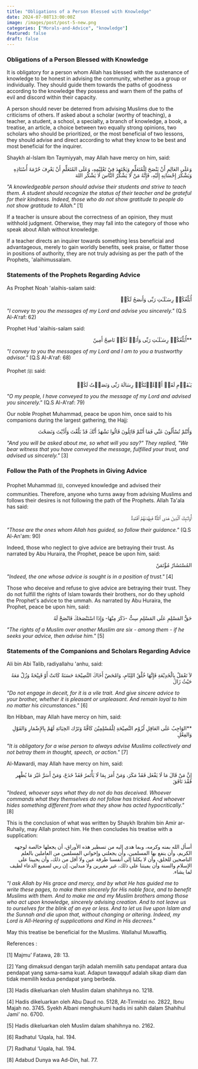 ```yaml
---
title: "Obligations of a Person Blessed with Knowledge"
date: 2024-07-08T13:00:00Z
image: /images/post/post-5-new.png
categories: ["Morals-and-Advice", "knowledge"]
featured: false
draft: false
---
```


### Obligations of a Person Blessed with Knowledge

It is obligatory for a person whom Allah has blessed with the sustenance of knowledge to be honest in advising the community, whether as a group or individually. They should guide them towards the paths of goodness according to the knowledge they possess and warn them of the paths of evil and discord within their capacity.

A person should never be deterred from advising Muslims due to the criticisms of others. If asked about a scholar (worthy of teaching), a teacher, a student, a school, a specialty, a branch of knowledge, a book, a treatise, an article, a choice between two equally strong opinions, two scholars who should be prioritized, or the most beneficial of two lessons, they should advise and direct according to what they know to be best and most beneficial for the inquirer.

Shaykh al-Islam Ibn Taymiyyah, may Allah have mercy on him, said:

<p dir="rtl" lang="AR">وَعَلَى العَالِمِ أَنْ يَنْصَحَ لِلْمُتَعَلِّمِ وَيَجْتَهِدَ فِيْ تَعْلِيْمِهِ، وَعَلَى المُتَعَلِّمِ أَنْ يَعْرِفَ حُرْمَةَ أُسْتَاذِهِ وَيَشْكُرَ إِحْسَانِهِ إِلَيْهِ، فَإِنَّهُ مَنْ لَا يَشْكُرُ النَّاسَ لَا يَشْكُر اللهَ</p>

_"A knowledgeable person should advise their students and strive to teach them. A student should recognize the status of their teacher and be grateful for their kindness. Indeed, those who do not show gratitude to people do not show gratitude to Allah."_ [1]

If a teacher is unsure about the correctness of an opinion, they must withhold judgment. Otherwise, they may fall into the category of those who speak about Allah without knowledge.

If a teacher directs an inquirer towards something less beneficial and advantageous, merely to gain worldly benefits, seek praise, or flatter those in positions of authority, they are not truly advising as per the path of the Prophets, 'alaihimussalam.

### Statements of the Prophets Regarding Advice

As Prophet Noah 'alaihis-salam said:

<p dir="rtl" lang="AR">أُبَلِّغُكُمۡ رِسَـٰلَـٰتِ رَبِّى وَأَنصَحُ لَكُمۡ</p>

_"I convey to you the messages of my Lord and advise you sincerely."_ (Q.S Al-A'raf: 62)

Prophet Hud 'alaihis-salam said:

<p dir="rtl" lang="AR">**أُبَلِّغُكُمۡ رِسَـٰلَـٰتِ رَبِّى وَأَنَا۟ لَكُمۡ نَاصِحٌ أَمِينٌ</p>

_"I convey to you the messages of my Lord and I am to you a trustworthy advisor."_ (Q.S Al-A'raf: 68)

Prophet ﷺ said:

<p dir="rtl" lang="AR">يَـٰقَوۡمِ لَقَدۡ أَبۡلَغۡتُكُمۡ رِسَالَةَ رَبِّى وَنَصَحۡتُ لَكُمۡ</p>

_"O my people, I have conveyed to you the message of my Lord and advised you sincerely."_ (Q.S Al-A'raf: 79)

Our noble Prophet Muhammad, peace be upon him, once said to his companions during the largest gathering, the Hajj:

<p dir="rtl" lang="AR">وَأَنْتُمْ تُسْأَلُونَ عَنِّي فَمَا أَنْتُمْ قَائِلُونَ قَالُوا نَشْهَدُ أَنَّكَ قَدْ بَلَّغْتَ وَأَدَّيْتَ وَنَصَحْتَ</p>

_"And you will be asked about me, so what will you say?" They replied, "We bear witness that you have conveyed the message, fulfilled your trust, and advised us sincerely."_ [3]

### Follow the Path of the Prophets in Giving Advice

Prophet Muhammad ﷺ, conveyed knowledge and advised their communities. Therefore, anyone who turns away from advising Muslims and follows their desires is not following the path of the Prophets. Allah Ta'ala has said:

<p dir="rtl" lang="AR">أُوْلَـٰٓٮِٕكَ ٱلَّذِينَ هَدَى ٱللَّهُ‌ۖ فَبِهُدَٮٰهُمُ ٱقۡتَدِهۡ‌ۗ</p>

_"Those are the ones whom Allah has guided, so follow their guidance."_ (Q.S Al-An'am: 90)

Indeed, those who neglect to give advice are betraying their trust. As narrated by Abu Huraira, the Prophet, peace be upon him, said:

<p dir="rtl" lang="AR">المُسْتَشَارُ مُؤْتَمَنٌ</p>

_"Indeed, the one whose advice is sought is in a position of trust."_ [4]

Those who deceive and refuse to give advice are betraying their trust. They do not fulfill the rights of Islam towards their brothers, nor do they uphold the Prophet's advice to the ummah. As narrated by Abu Huraira, the Prophet, peace be upon him, said:

<p dir="rtl" lang="AR">حَقُّ المَسْلِمِ عَلَى المَسْلِمِ سِتٌّ -ذَكَرَ مِنْهَا- وَإِذَا اسْتَنْصَحَكَ فَانْصَحْ لَهُ</p>

_"The rights of a Muslim over another Muslim are six - among them - if he seeks your advice, then advise him."_ [5]

### Statements of the Companions and Scholars Regarding Advice

Ali bin Abi Talib, radiyallahu 'anhu, said:

<p dir="rtl" lang="AR">لاَ تَعْمَلْ بِالْخَدِيْعَةِ فَإِنَّهَا خُلْقُ اللِئَامِ، وَامْحَضْ أَخَاكَ النَّصِيْحَةَ حَسَنَةً كَانَتْ أَوْ قَبِيْحَةً وَزُلْ مَعَهُ حَيْثُ زَالَ</p>

_"Do not engage in deceit, for it is a vile trait. And give sincere advice to your brother, whether it is pleasant or unpleasant. And remain loyal to him no matter his circumstances."_ [6]

Ibn Hibban, may Allah have mercy on him, said:

<p dir="rtl" lang="AR">**الوَاجِبُ عَلَى العَاقِلِ لُزُوْم النَّصِيْحَةِ لِلْمُسْلِمِيْنَ كَافَّةً وَتَرْك الخِيَانَةِ لَهُمْ بِالإِضْمَارِ وَالقَوْلِ وَالفِعْلِ</p>

_"It is obligatory for a wise person to always advise Muslims collectively and not betray them in thought, speech, or action."_ [7]

Al-Mawardi, may Allah have mercy on him, said:

<p dir="rtl" lang="AR">إِنَّ مَنْ قَالَ مَا لَا يَفْعَل فَقَدْ مَكَرَ، وَمَنْ أَمَرَ بِمَا لَا يَأْتَمرُ فَقَدْ خَدَعَ، وَمَنْ أَسَرَّ غَيْرَ مَا يُظْهِر فَقْدَ نَافَقَ</p>

_"Indeed, whoever says what they do not do has deceived. Whoever commands what they themselves do not follow has tricked. And whoever hides something different from what they show has acted hypocritically."_ [8]

This is the conclusion of what was written by Shaykh Ibrahim bin Amir ar-Ruhaily, may Allah protect him. He then concludes his treatise with a supplication:

<p dir="rtl" lang="AR">أسأل الله بمنه وكرمه، وبما هدى إليه من تسطير هذه الأوراق، أن يجعلها خالصة لوجهه الكريم، وأن ينفع بها المسلمين، وأن يجعلني وإخواني المسلمين من العاملين بالعلم الناصحين للخلق، وأن لا يكلنا إلى أنفسنا طرفة عين ولا أقل من ذلك، وأن يحيينا على الإسلام والسنة وأن يميتنا على ذلك، غير مغيرين ولا مبدلين، إن ربي لسميع الدعاء لطيف لما يشاء.</p>

_"I ask Allah by His grace and mercy, and by what He has guided me to write these pages, to make them sincerely for His noble face, and to benefit Muslims with them. And to make me and my Muslim brothers among those who act upon knowledge, sincerely advising creation. And to not leave us to ourselves for the blink of an eye or less. And to let us live upon Islam and the Sunnah and die upon that, without changing or altering. Indeed, my Lord is All-Hearing of supplications and Kind in His decrees."_

May this treatise be beneficial for the Muslims. Wallahul Muwaffiq.

References :

[1] Majmu’ Fatawa, 28: 13.

[2] Yang dimaksud dengan tarjih adalah memilih satu pendapat antara dua pendapat yang sama-sama kuat. Adapun tawaqquf adalah sikap diam dan tidak memilih kedua pendapat yang berbeda.

[3] Hadis dikeluarkan oleh Muslim dalam shahihnya no. 1218.

[4] Hadis dikeluarkan oleh Abu Daud no. 5128, At-Tirmidzi no. 2822, Ibnu Majah no. 3745. Syekh Albani menghukumi hadis ini sahih dalam Shahihul Jami’ no. 6700.

[5] Hadis dikeluarkan oleh Muslim dalam shahihnya no. 2162.

[6] Radhatul ‘Uqala, hal. 194.

[7] Radhatul ‘Uqala, hal. 194.

[8] Adabud Dunya wa Ad-Din, hal. 77.